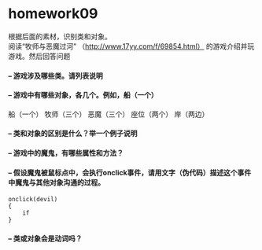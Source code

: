# homework09

根据后面的素材，识别类和对象。<br/>
阅读“牧师与恶魔过河” （http://www.17yy.com/f/69854.html） 的游戏介绍并玩游戏。然后回答问题<br/>

#### – 游戏涉及哪些类。请列表说明


#### – 游戏中有哪些对象，各几个。例如，船（一个）

船（一个）
牧师（三个）
恶魔（三个）
座位（两个）
岸（两边）

#### – 类和对象的区别是什么？举一个例子说明

#### – 游戏中的魔鬼，有哪些属性和方法？

#### – 假设魔鬼被鼠标点中，会执行onclick事件，请用文字（伪代码）描述这个事件中魔鬼与其他对象沟通的过程。

    onclick(devil)
    {
        if
    }


#### – 类或对象会是动词吗？